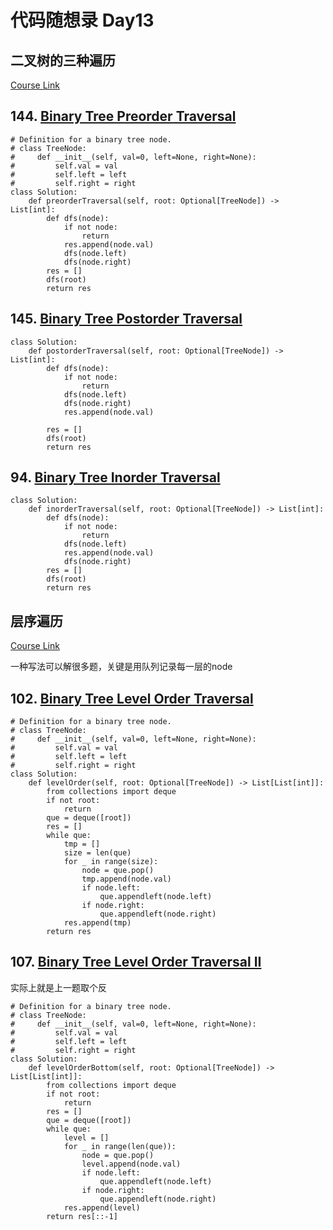 # 代码随想录 Day13

## 二叉树的三种遍历

[Course Link](https://programmercarl.com/%E4%BA%8C%E5%8F%89%E6%A0%91%E7%9A%84%E9%80%92%E5%BD%92%E9%81%8D%E5%8E%86.html#%E5%85%B6%E4%BB%96%E8%AF%AD%E8%A8%80%E7%89%88%E6%9C%AC)

## 144. [Binary Tree Preorder Traversal](https://leetcode.com/problems/binary-tree-preorder-traversal/)


```
# Definition for a binary tree node.
# class TreeNode:
#     def __init__(self, val=0, left=None, right=None):
#         self.val = val
#         self.left = left
#         self.right = right
class Solution:
    def preorderTraversal(self, root: Optional[TreeNode]) -> List[int]:
        def dfs(node):
            if not node:
                return
            res.append(node.val)
            dfs(node.left)
            dfs(node.right)
        res = []
        dfs(root)
        return res
```

## 145. [Binary Tree Postorder Traversal](https://leetcode.com/problems/binary-tree-postorder-traversal/)

```
class Solution:
    def postorderTraversal(self, root: Optional[TreeNode]) -> List[int]:
        def dfs(node):
            if not node:
                return 
            dfs(node.left)
            dfs(node.right)
            res.append(node.val)
        
        res = []
        dfs(root)
        return res
```

## 94. [Binary Tree Inorder Traversal](https://leetcode.com/problems/binary-tree-inorder-traversal/)

```
class Solution:
    def inorderTraversal(self, root: Optional[TreeNode]) -> List[int]:
        def dfs(node):
            if not node:
                return
            dfs(node.left)
            res.append(node.val)
            dfs(node.right)
        res = []
        dfs(root)
        return res
```
## 层序遍历
[Course Link](https://programmercarl.com/0102.%E4%BA%8C%E5%8F%89%E6%A0%91%E7%9A%84%E5%B1%82%E5%BA%8F%E9%81%8D%E5%8E%86.html)

一种写法可以解很多题，关键是用队列记录每一层的node
## 102. [Binary Tree Level Order Traversal](https://leetcode.com/problems/binary-tree-level-order-traversal/description/)
```
# Definition for a binary tree node.
# class TreeNode:
#     def __init__(self, val=0, left=None, right=None):
#         self.val = val
#         self.left = left
#         self.right = right
class Solution:
    def levelOrder(self, root: Optional[TreeNode]) -> List[List[int]]:
        from collections import deque
        if not root:
            return 
        que = deque([root])
        res = []
        while que:
            tmp = []
            size = len(que)
            for _ in range(size):
                node = que.pop()
                tmp.append(node.val)
                if node.left:
                    que.appendleft(node.left)
                if node.right:
                    que.appendleft(node.right)
            res.append(tmp)
        return res
```
## 107. [Binary Tree Level Order Traversal II](https://leetcode.com/problems/binary-tree-level-order-traversal-ii/description/)
实际上就是上一题取个反
```
# Definition for a binary tree node.
# class TreeNode:
#     def __init__(self, val=0, left=None, right=None):
#         self.val = val
#         self.left = left
#         self.right = right
class Solution:
    def levelOrderBottom(self, root: Optional[TreeNode]) -> List[List[int]]:
        from collections import deque
        if not root:
            return
        res = []
        que = deque([root])
        while que:
            level = []
            for _ in range(len(que)):
                node = que.pop()
                level.append(node.val)
                if node.left:
                    que.appendleft(node.left)
                if node.right:
                    que.appendleft(node.right)
            res.append(level)
        return res[::-1]
```

